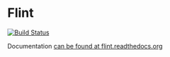 Flint
=====

[![Build Status](https://travis-ci.org/henrikbjorn/Flint.png?branch=master)](https://travis-ci.org/henrikbjorn/Flint)

Documentation [can be found at flint.readthedocs.org](https://flint.readthedocs.org/)
